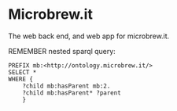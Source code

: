 Microbrew.it
========

The web back end, and web app for microbrew.it.

REMEMBER
nested sparql query:

	PREFIX mb:<http://ontology.microbrew.it/>
	SELECT *
	WHERE {
		?child mb:hasParent mb:2.
		?child mb:hasParent* ?parent
		}
